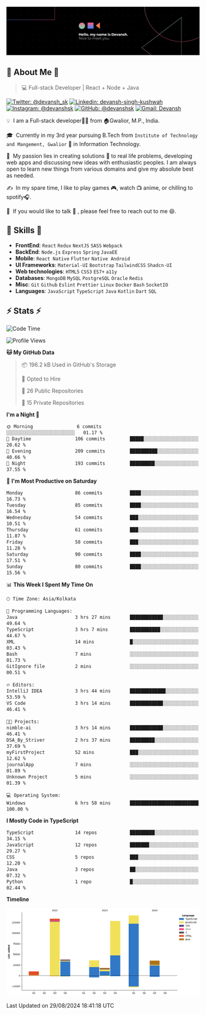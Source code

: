 ![Banner](./Devansh%20Singh%20Banner.png)

## 👋 About Me 👋

> 💻 Full-stack Developer | React + Node + Java

[![Twitter: @devansh_sk](https://img.shields.io/twitter/follow/devansh_sk?style=social)](https://twitter.com/devansh_sk)
[![Linkedin: devansh-singh-kushwah](https://img.shields.io/badge/-Devansh%20Singh%20Kushwah-blue?style=flat-square&logo=Linkedin&logoColor=white&link=https://www.linkedin.com/in/devanshsk/)](https://www.linkedin.com/in/devanshsk/)
[![Instagram: @devanshsk](https://img.shields.io/badge/-devanshsk-E4405F?style=flat-square&logo=instagram&logoColor=white)](https://instagram.com/devanshsk)
[![GitHub: @devanshsk](https://img.shields.io/github/followers/devanshsk?label=follow&style=social)](https://github.com/devanshsk)
[![Gmail: Devansh](https://img.shields.io/badge/Gmail-D14836?style=flat-square&logo=gmail&logoColor=white)](mailto:work.devanshsk@gmail.com)

💡 &nbsp;I am a Full-stack developer🧑‍💻 from 🏠Gwalior, M.P., India.

🎓 &nbsp;Currently in my 3rd year pursuing B.Tech from `Institute of Technology and Mangement, Gwalior` 🏫 in Information Technology.

🌱 &nbsp;My passion lies in creating solutions 🚩 to real life problems, developing web apps and discussing new ideas with enthusiastic peoples.
I am always open to learn new things from various domains and give my absolute best as needed.

✍️ &nbsp;In my spare time, I like to play games 🎮, watch 📺 anime, or chilling to spotify🎧.

💬 &nbsp;If you would like to talk 👋 , please feel free to reach out to me 😄.

##  🎉 Skills  🎉
- **FrontEnd**: `React` `Redux` `NextJS` `SASS` `Webpack`
- **BackEnd**: `Node.js` `Express` `Spring` `JavaEE`
- **Mobile**: `React Native` `Flutter` `Native Android`
- **UI Frameworks**: `Material-UI` `Bootstrap` `TailwindCSS` `Shadcn-UI`
- **Web technologies**: `HTML5` `CSS3` `ES7+` `a11y`
- **Databases**: `MongoDB` `MySQL` `PostgreSQL` `Oracle` `Redis`
- **Misc**: `Git` `Github` `Eslint` `Prettier` `Linux` `Docker` `Bash` `SocketIO`
- **Languages**: `JavaScript` `TypeScript` `Java` `Kotlin` `Dart` `SQL`

## ⚡ Stats ⚡
<!--START_SECTION:waka-->
![Code Time](http://img.shields.io/badge/Code%20Time-217%20hrs%2053%20mins-blue)

![Profile Views](http://img.shields.io/badge/Profile%20Views-0-blue)

**🐱 My GitHub Data** 

> 📦 196.2 kB Used in GitHub's Storage 
 > 
> 💼 Opted to Hire
 > 
> 📜 26 Public Repositories 
 > 
> 🔑 15 Private Repositories 
 > 
**I'm a Night 🦉** 

```text
🌞 Morning                6 commits           ░░░░░░░░░░░░░░░░░░░░░░░░░   01.17 % 
🌆 Daytime                106 commits         █████░░░░░░░░░░░░░░░░░░░░   20.62 % 
🌃 Evening                209 commits         ██████████░░░░░░░░░░░░░░░   40.66 % 
🌙 Night                  193 commits         █████████░░░░░░░░░░░░░░░░   37.55 % 
```
📅 **I'm Most Productive on Saturday** 

```text
Monday                   86 commits          ████░░░░░░░░░░░░░░░░░░░░░   16.73 % 
Tuesday                  85 commits          ████░░░░░░░░░░░░░░░░░░░░░   16.54 % 
Wednesday                54 commits          ███░░░░░░░░░░░░░░░░░░░░░░   10.51 % 
Thursday                 61 commits          ███░░░░░░░░░░░░░░░░░░░░░░   11.87 % 
Friday                   58 commits          ███░░░░░░░░░░░░░░░░░░░░░░   11.28 % 
Saturday                 90 commits          ████░░░░░░░░░░░░░░░░░░░░░   17.51 % 
Sunday                   80 commits          ████░░░░░░░░░░░░░░░░░░░░░   15.56 % 
```


📊 **This Week I Spent My Time On** 

```text
🕑︎ Time Zone: Asia/Kolkata

💬 Programming Languages: 
Java                     3 hrs 27 mins       ████████████░░░░░░░░░░░░░   49.64 % 
TypeScript               3 hrs 7 mins        ███████████░░░░░░░░░░░░░░   44.67 % 
XML                      14 mins             █░░░░░░░░░░░░░░░░░░░░░░░░   03.43 % 
Bash                     7 mins              ░░░░░░░░░░░░░░░░░░░░░░░░░   01.73 % 
GitIgnore file           2 mins              ░░░░░░░░░░░░░░░░░░░░░░░░░   00.51 % 

🔥 Editors: 
IntelliJ IDEA            3 hrs 44 mins       █████████████░░░░░░░░░░░░   53.59 % 
VS Code                  3 hrs 14 mins       ████████████░░░░░░░░░░░░░   46.41 % 

🐱‍💻 Projects: 
nimble-ai                3 hrs 14 mins       ████████████░░░░░░░░░░░░░   46.41 % 
DSA_By_Striver           2 hrs 37 mins       █████████░░░░░░░░░░░░░░░░   37.69 % 
myFirstProject           52 mins             ███░░░░░░░░░░░░░░░░░░░░░░   12.62 % 
journalApp               7 mins              ░░░░░░░░░░░░░░░░░░░░░░░░░   01.89 % 
Unknown Project          5 mins              ░░░░░░░░░░░░░░░░░░░░░░░░░   01.39 % 

💻 Operating System: 
Windows                  6 hrs 58 mins       █████████████████████████   100.00 % 
```

**I Mostly Code in TypeScript** 

```text
TypeScript               14 repos            █████████░░░░░░░░░░░░░░░░   34.15 % 
JavaScript               12 repos            ███████░░░░░░░░░░░░░░░░░░   29.27 % 
CSS                      5 repos             ███░░░░░░░░░░░░░░░░░░░░░░   12.20 % 
Java                     3 repos             ██░░░░░░░░░░░░░░░░░░░░░░░   07.32 % 
Python                   1 repo              █░░░░░░░░░░░░░░░░░░░░░░░░   02.44 % 
```



**Timeline**

![Lines of Code chart](https://raw.githubusercontent.com/DevanshSK/DevanshSK/main/assets/bar_graph.png)


 Last Updated on 29/08/2024 18:41:18 UTC
<!--END_SECTION:waka-->

